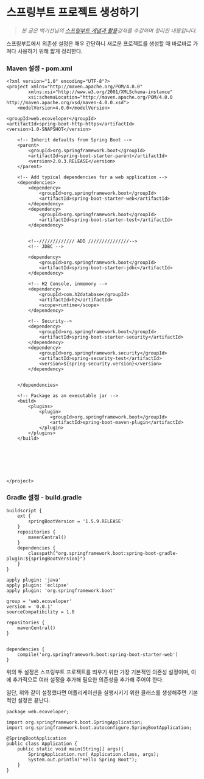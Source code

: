 # 스프링부트 프로젝트 생성하기

>_본 글은 백기선님의 [스프링부트 개념과 활용](https://www.inflearn.com/course/%EC%8A%A4%ED%94%84%EB%A7%81%EB%B6%80%ED%8A%B8/)강좌를 수강하며 정리한 내용입니다._

스프링부트에서 의존성 설정은 매우 간단하니 새로운 프로젝트를 생성할 때 바로바로 가져다 사용하기 위해 짧게 정리한다.



### Maven 설정 - pom.xml

    <?xml version="1.0" encoding="UTF-8"?>
    <project xmlns="http://maven.apache.org/POM/4.0.0"
            xmlns:xsi="http://www.w3.org/2001/XMLSchema-instance"
            xsi:schemaLocation="http://maven.apache.org/POM/4.0.0 http://maven.apache.org/xsd/maven-4.0.0.xsd">
        <modelVersion>4.0.0</modelVersion>

    <groupId>web.ecoveloper</groupId>
    <artifactId>spring-boot-http-https</artifactId>
    <version>1.0-SNAPSHOT</version>

        <!-- Inherit defaults from Spring Boot -->
        <parent>
            <groupId>org.springframework.boot</groupId>
            <artifactId>spring-boot-starter-parent</artifactId>
            <version>2.0.3.RELEASE</version>
        </parent>

        <!-- Add typical dependencies for a web application -->
        <dependencies>
            <dependency>
                <groupId>org.springframework.boot</groupId>
                <artifactId>spring-boot-starter-web</artifactId>
            </dependency>
            <dependency>
                <groupId>org.springframework.boot</groupId>
                <artifactId>spring-boot-starter-test</artifactId>
            </dependency>
            
            
            <!--///////////// ADD ///////////////-->
            <!-- JDBC -->

            <dependency>
                <groupId>org.springframework.boot</groupId>
                <artifactId>spring-boot-starter-jdbc</artifactId>
            </dependency>
            
            <!-- H2 Console, inmemory -->
            <dependency>
                <groupId>com.h2database</groupId>
                <artifactId>h2</artifactId>
                <scope>runtime</scope>
            </dependency>

            <!-- Security-->
            <dependency>
                <groupId>org.springframework.boot</groupId>
                <artifactId>spring-boot-starter-security</artifactId>
            </dependency>
            <dependency>
                <groupId>org.springframework.security</groupId>
                <artifactId>spring-security-test</artifactId>
                <version>${spring-security.version}</version>
            </dependency>


        </dependencies>

        <!-- Package as an executable jar -->
        <build>
            <plugins>
                <plugin>
                    <groupId>org.springframework.boot</groupId>
                    <artifactId>spring-boot-maven-plugin</artifactId>
                </plugin>
            </plugins>
        </build>







    </project>



### Gradle 설정 - build.gradle

    buildscript {
        ext {
            springBootVersion = '1.5.9.RELEASE'
        }
        repositories {
            mavenCentral()
        }
        dependencies {
            classpath("org.springframework.boot:spring-boot-gradle-plugin:${springBootVersion}")
        }
    }

    apply plugin: 'java'
    apply plugin: 'eclipse'
    apply plugin: 'org.springframework.boot'

    group = 'web.ecoveloper'
    version = '0.0.1'
    sourceCompatibility = 1.8

    repositories {
        mavenCentral()
    }


    dependencies {
        compile('org.springframework.boot:spring-boot-starter-web')
    }



위의 두 설정은 스프링부트 프로젝트를 띄우기 위한 가장 기본적인 의존성 설정이며, 이에 추가적으로 여러 설정을 추가해 필요한 의존성을 추가해 주어야 한다. 

일단, 위와 같이 설정했다면 어플리케이션을 실행시키기 위한 클래스를 생성해주면 기본적인 설정은 끝난다. 

    package web.ecoveloper;

    import org.springframework.boot.SpringApplication;
    import org.springframework.boot.autoconfigure.SpringBootApplication;

    @SpringBootApplication
    public class Application {
        public static void main(String[] args){
            SpringApplication.run( Application.class, args);
            System.out.println("Hello Spring Boot");
        }
    }
